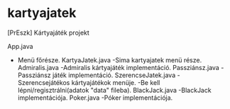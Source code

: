 # kartyajatek
[PrEszk] Kártyajáték projekt

App.java
- Menü főrésze.
	KartyaJatek.java
	-Sima kartyajatek menü része.
		Admiralis.java
		-Admiralis kártyajáték implementáció.
		Passziánsz.java
		-Passziánsz játék implementáció.
	SzerencseJatek.java
	-Szerencsejátékos kártyajátékok menüje.
	-Be kell lépni/regisztrálni(adatok "data" fileba).
		BlackJack.java
		-BlackJack implementációja.
		Poker.java
		-Póker implementációja.